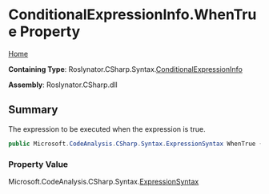 # ConditionalExpressionInfo\.WhenTrue Property

[Home](../../../../../README.md)

**Containing Type**: Roslynator\.CSharp\.Syntax\.[ConditionalExpressionInfo](../README.md)

**Assembly**: Roslynator\.CSharp\.dll

## Summary

The expression to be executed when the expression is true\.

```csharp
public Microsoft.CodeAnalysis.CSharp.Syntax.ExpressionSyntax WhenTrue { get; }
```

### Property Value

Microsoft\.CodeAnalysis\.CSharp\.Syntax\.[ExpressionSyntax](https://docs.microsoft.com/en-us/dotnet/api/microsoft.codeanalysis.csharp.syntax.expressionsyntax)

